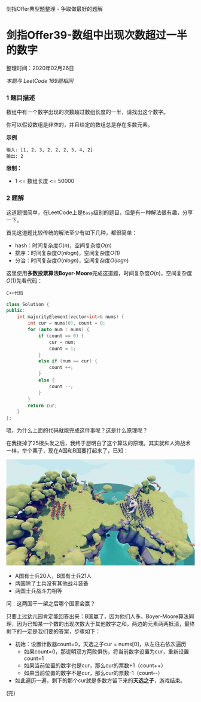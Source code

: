 剑指Offer典型题整理 - 争取做最好的题解

# 剑指Offer39-数组中出现次数超过一半的数字

整理时间：2020年02月26日

*本题与 LeetCode 169题相同*



### 1 题目描述

数组中有一个数字出现的次数超过数组长度的一半，请找出这个数字。

你可以假设数组是非空的，并且给定的数组总是存在多数元素。



**示例**

```
输入: [1, 2, 3, 2, 2, 2, 5, 4, 2]
输出: 2
```



**限制：**

- 1 <= 数组长度 <= 50000



### 2 题解

这道题很简单，在LeetCode上是`Easy`级别的题目，但是有一种解法很有趣，分享一下。

首先这道题比较传统的解法至少有如下几种，都很简单：

- hash：时间复杂度$O(n)$，空间复杂度$O(n)$
- 排序：时间复杂度$O(nlogn)$，空间复杂度$O(1)$
- 分治：时间复杂度$O(nlogn)$，空间复杂度$O(logn)$



这里使用**多数投票算法Boyer-Moore**完成这道题，时间复杂度$O(n)$，空间复杂度$O(1)$先看代码：

`C++代码`

```cpp
class Solution {
public:
    int majorityElement(vector<int>& nums) {
        int cur = nums[0], count = 0;
        for (auto num : nums) {
            if (count == 0) {
                cur = num;
                count = 1;
            }
            else if (num == cur) {
                count ++;
            }
            else {
                count --;
            }
        }
        return cur;
    }
};
```

唔，为什么上面的代码就能完成这件事呢？这是什么原理呢？

在我挠掉了25根头发之后，我终于想明白了这个算法的原理。其实就和人海战术一样，举个栗子，现在A国和B国要打起来了，已知：

![](images/39.jpg)

- A国有士兵20人，B国有士兵21人
- 两国除了士兵没有其他战斗装备
- 两国士兵战斗力相等

问：这两国干一架之后哪个国家会赢？

只要上过幼儿园肯定能回答出来：B国赢了，因为他们人多。Boyer-Moore算法同理，因为已知某一个数的出现次数大于其他数字之和，两边的元素两两抵消，最终剩下的一定是我们要的答案，步骤如下：

- 初始：设置计数器count=0，天选之子cur = nums[0]，从左往右依次遍历
  - 如果count=0，那说明双方两败俱伤，将当前数字设置为cur，重新设置count=1
  - 如果当前位置的数字也是cur，那么cur的票数+1（count++）
  - 如果当前位置的数字不是cur，那么cur的票数-1（count--）
- 如此遍历一遍，剩下的那个cur就是多数方留下来的**天选之子**，游戏结束。



(完)

